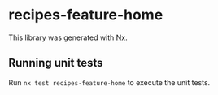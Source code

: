 # recipes-feature-home

This library was generated with [Nx](https://nx.dev).

## Running unit tests

Run `nx test recipes-feature-home` to execute the unit tests.

